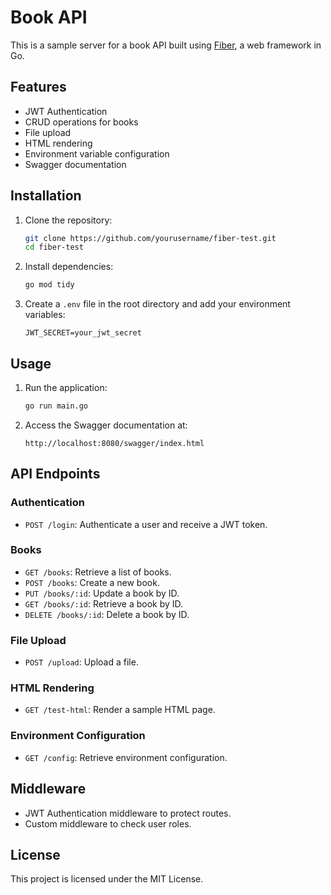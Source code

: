 # Book API

This is a sample server for a book API built using [Fiber](https://gofiber.io/), a web framework in Go.

## Features

- JWT Authentication
- CRUD operations for books
- File upload
- HTML rendering
- Environment variable configuration
- Swagger documentation

## Installation

1. Clone the repository:
    ```sh
    git clone https://github.com/yourusername/fiber-test.git
    cd fiber-test
    ```

2. Install dependencies:
    ```sh
    go mod tidy
    ```

3. Create a `.env` file in the root directory and add your environment variables:
    ```env
    JWT_SECRET=your_jwt_secret
    ```

## Usage

1. Run the application:
    ```sh
    go run main.go
    ```

2. Access the Swagger documentation at:
    ```
    http://localhost:8080/swagger/index.html
    ```

## API Endpoints

### Authentication

- `POST /login`: Authenticate a user and receive a JWT token.

### Books

- `GET /books`: Retrieve a list of books.
- `POST /books`: Create a new book.
- `PUT /books/:id`: Update a book by ID.
- `GET /books/:id`: Retrieve a book by ID.
- `DELETE /books/:id`: Delete a book by ID.

### File Upload

- `POST /upload`: Upload a file.

### HTML Rendering

- `GET /test-html`: Render a sample HTML page.

### Environment Configuration

- `GET /config`: Retrieve environment configuration.

## Middleware

- JWT Authentication middleware to protect routes.
- Custom middleware to check user roles.

## License

This project is licensed under the MIT License.